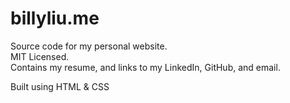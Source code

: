 # billyliu.me
Source code for my personal website.  
MIT Licensed.  
Contains my resume, and links to my LinkedIn, GitHub, and email.  
  
Built using HTML & CSS
